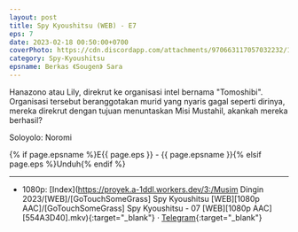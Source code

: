 ```yaml
---
layout: post
title: Spy Kyoushitsu (WEB) - E7
eps: 7
date: 2023-02-18 00:50:00+0700
coverPhoto: https://cdn.discordapp.com/attachments/970663117057032232/1076198525320314931/mpv-shot0202.jpg
category: Spy-Kyoushitsu
epsname: Berkas 《Sougen》 Sara
---
```


Hanazono atau Lily, direkrut ke organisasi intel bernama "Tomoshibi". Organisasi tersebut beranggotakan murid yang nyaris gagal seperti dirinya, mereka direkrut dengan tujuan menuntaskan Misi Mustahil, akankah mereka berhasil?

Soloyolo: Noromi

{% if page.epsname %}E{{ page.eps }} - {{ page.epsname }}{% elsif page.eps %}Unduh{% endif %}

---
- 1080p: [Index](https://proyek.a-1ddl.workers.dev/3:/Musim Dingin 2023/[WEB]/[GoTouchSomeGrass] Spy Kyoushitsu [WEB][1080p AAC]/[GoTouchSomeGrass] Spy Kyoushitsu - 07 [WEB][1080p AAC][554A3D40].mkv){:target="_blank"} &middot; [Telegram](https://t.me/a1fansubweeklies/200){:target="_blank"}
